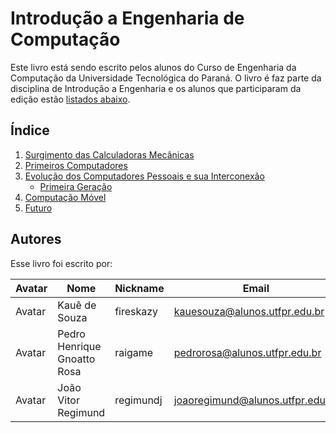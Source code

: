 # Introdução a Engenharia de Computação

Este livro está sendo escrito pelos alunos do Curso de Engenharia da Computação da Universidade Tecnológica do Paraná. O livro é faz parte da disciplina de Introdução a Engenharia e os alunos que participaram da edição estão [listados abaixo](#Autores).

## Índice

1. [Surgimento das Calculadoras Mecânicas](capitulos/surgimento_das_calculadoras_mecanicas.md)
1. [Primeiros Computadores]()
1. [Evolução dos Computadores Pessoais e sua Interconexão]()
    - [Primeira Geração]()
1. [Computação Móvel]()
1. [Futuro]()




## Autores
Esse livro foi escrito por:

| Avatar | Nome | Nickname | Email |
| ------ | ---- | -------- | ----- |
| Avatar | Kauê de Souza | fireskazy | [kauesouza@alunos.utfpr.edu.br](mailto:kauesouza@alunos.utfpr.edu.br)
| Avatar | Pedro Henrique Gnoatto Rosa | raigame | [pedrorosa@alunos.utfpr.edu.br](mailto:pedrorosa@alunos.utfpr.edu.br)
| Avatar | João Vitor Regimund | regimundj | [joaoregimund@alunos.utfpr.edu.br](mailto:joaoregimund@alunosutfpr.edu.br)
